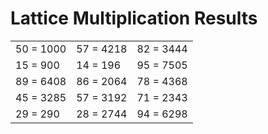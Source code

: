 # Lattice Multiplication Results

|   |   |   |
|---|---|---|
| 50 = 1000 | 57 = 4218 | 82 = 3444 |
| 15 = 900 | 14 = 196 | 95 = 7505 |
| 89 = 6408 | 86 = 2064 | 78 = 4368 |
| 45 = 3285 | 57 = 3192 | 71 = 2343 |
| 29 = 290 | 28 = 2744 | 94 = 6298 |
